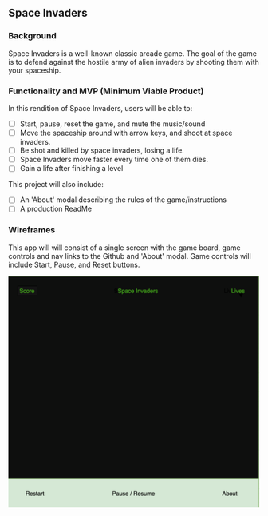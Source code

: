 ## Space Invaders

### Background

Space Invaders is a well-known classic arcade game. The goal of the game is to defend against the hostile army of alien invaders by shooting them with your spaceship.

### Functionality and MVP (Minimum Viable Product)

In this rendition of Space Invaders, users will be able to:

- [ ] Start, pause, reset the game, and mute the music/sound
- [ ] Move the spaceship around with arrow keys, and shoot at space invaders.
- [ ] Be shot and killed by space invaders, losing a life.
- [ ] Space Invaders move faster every time one of them dies.
- [ ] Gain a life after finishing a level

This project will also include:

- [ ] An 'About' modal describing the rules of the game/instructions
- [ ] A production ReadMe

### Wireframes

This app will will consist of a single screen with the game board, game controls and nav links to the Github and 'About' modal. Game controls will include Start, Pause, and Reset buttons.

![wireframes](docs/wireframes/space-invaders.png)
